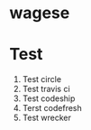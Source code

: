 # wagese

# Test

1. Test circle
2. Test travis ci
3. Test codeship
4. Terst codefresh
5. Test wrecker
